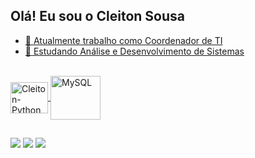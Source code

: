 ## Olá! Eu sou o Cleiton Sousa

<div align="center">
  <a href="https://github.com/CleitonAsuos">
</div>

- 🔭 Atualmente trabalho como Coordenador de TI
- 🌱 Estudando Análise e Desenvolvimento de Sistemas

<div style="display: inline_block"><br>
<img align="center" alt="Cleiton-Python" height="50" width="60" src="https://cdn.jsdelivr.net/gh/devicons/devicon/icons/python/python-original-wordmark.svg" />
<img align="center" alt="MySQL" height="70" width="80" src="https://cdn.jsdelivr.net/gh/devicons/devicon/icons/mysql/mysql-original-wordmark.svg" />
          


 ##
 
<div> 
  <a href="https://www.instagram.com/nxtielc/" target="_blank"><img src="https://img.shields.io/badge/-Instagram-%23E4405F?style=for-the-badge&logo=instagram&logoColor=white" target="_blank"></a> 
  <a href="https://www.linkedin.com/in/cleiton-sousa-6a1071274/" target="_blank"><img src="https://img.shields.io/badge/LinkedIn-0077B5?style=for-the-badge&logo=linkedin&logoColor=white" target="_blank"></a>
  <a href = "mailto:cleiton.asuos@gmail.com"><img src="https://img.shields.io/badge/Gmail-D14836?style=for-the-badge&logo=gmail&logoColor=white" target="_blank"></a>
  </div>
